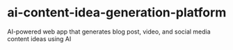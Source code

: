# ai-content-idea-generation-platform
AI-powered web app that generates blog post, video, and social media content ideas using AI
